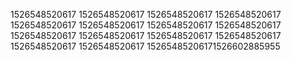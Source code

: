 1526548520617
1526548520617
1526548520617
1526548520617
1526548520617
1526548520617
1526548520617
1526548520617
1526548520617
1526548520617
1526548520617
1526548520617
1526548520617
1526548520617
15265485206171526602885955